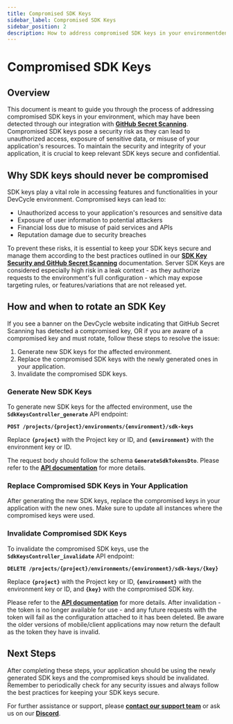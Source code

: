 ```yaml
---
title: Compromised SDK Keys
sidebar_label: Compromised SDK Keys
sidebar_position: 2
description: How to address compromised SDK keys in your environmentden
---
```


# **Compromised SDK Keys**

## **Overview**

This document is meant to guide you through the process of addressing compromised SDK keys in your environment, which may have been detected through our integration with **[GitHub Secret Scanning](/best-practices/security/api-keys-secret-scanning)**. Compromised SDK keys pose a security risk as they can lead to unauthorized access, exposure of sensitive data, or misuse of your application's resources. To maintain the security and integrity of your application, it is crucial to keep relevant SDK keys secure and confidential.
## **Why SDK keys should never be compromised**

SDK keys play a vital role in accessing features and functionalities in your DevCycle environment. Compromised keys can lead to:

- Unauthorized access to your application's resources and sensitive data
- Exposure of user information to potential attackers
- Financial loss due to misuse of paid services and APIs
- Reputation damage due to security breaches

To prevent these risks, it is essential to keep your SDK keys secure and manage them according to the best practices outlined in our **[SDK Key Security and GitHub Secret Scanning](/best-practices/security/api-keys-secret-scanning)** documentation.
Server SDK Keys are considered especially high risk in a leak context - as they authorize requests to the environment's full configuration - which may expose targeting rules, or features/variations that are not released yet.

## **How and when to rotate an SDK Key**

If you see a banner on the DevCycle website indicating that GitHub Secret Scanning has detected a compromised key, OR if you are aware of a compromised key and must rotate, follow these steps to resolve the issue:

1. Generate new SDK keys for the affected environment.
2. Replace the compromised SDK keys with the newly generated ones in your application.
3. Invalidate the compromised SDK keys.

### **Generate New SDK Keys**

To generate new SDK keys for the affected environment, use the **`SdkKeysController_generate`** API endpoint:

**`POST /projects/{project}/environments/{environment}/sdk-keys`**

Replace **`{project}`** with the Project key or ID, and **`{environment}`** with the environment key or ID.

The request body should follow the schema **`GenerateSdkTokensDto`**. Please refer to the **[API documentation](/management-api/#tag/Environments/operation/SdkKeysController_generate)** for more details.

### **Replace Compromised SDK Keys in Your Application**

After generating the new SDK keys, replace the compromised keys in your application with the new ones. Make sure to update all instances where the compromised keys were used.

### **Invalidate Compromised SDK Keys**

To invalidate the compromised SDK keys, use the **`SdkKeysController_invalidate`** API endpoint:

**`DELETE /projects/{project}/environments/{environment}/sdk-keys/{key}`**

Replace **`{project}`** with the Project key or ID, **`{environment}`** with the environment key or ID, and **`{key}`** with the compromised SDK key.

Please refer to the **[API documentation](/management-api/#tag/Environments/operation/SdkKeysController_invalidate)** for more details.
After invalidation - the token is no longer available for use - and any future requests with the token will fail as the configuration attached to it has been deleted. Be aware the older versions of mobile/client applications may now return the default as the token they have is invalid.


## **Next Steps**

After completing these steps, your application should be using the newly generated SDK keys and the compromised keys should be invalidated. Remember to periodically check for any security issues and always follow the best practices for keeping your SDK keys secure.


For further assistance or support, please **[contact our support team](mailto:support@devcycle.com)** or ask us on our **[Discord](https://discord.gg/pKK4fJgGxG)**.